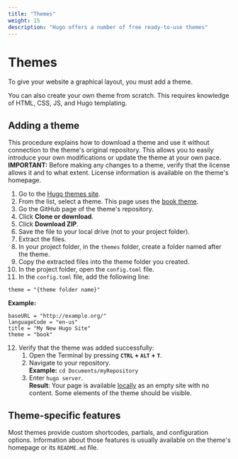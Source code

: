 ```yaml
---
title: "Themes"
weight: 15
description: "Hugo offers a number of free ready-to-use themes"
---
```

# Themes
To give your website a graphical layout, you must add a theme.

You can also create your own theme from scratch. This requires knowledge of HTML, CSS, JS, and Hugo templating.

## Adding a theme
This procedure explains how to download a theme and use it without connection to the theme's original repository. This allows you to easily introduce your own modifications or update the theme at your own pace.  
**IMPORTANT:** Before making any changes to a theme, verify that the license allows it and to what extent. License information is available on the theme's homepage.

1. Go to the [Hugo themes site](https://themes.gohugo.io/).
2. From the list, select a theme.
This page uses the [book theme](https://themes.gohugo.io/hugo-book/).
1. Go the GitHub page of the theme's repository.
2. Click **Clone or download**.
3. Click **Download ZIP**.
4. Save the file to your local drive (not to your project folder).
5. Extract the files.
6. In your project folder, in the `themes` folder, create a folder named after the theme.
7. Copy the extracted files into the theme folder you created.
8. In the project folder, open the `config.toml` file.
9. In the `config.toml` file, add the following line:  
```
theme = "{theme folder name}"
```
**Example:**
```
baseURL = "http://example.org/"
languageCode = "en-us"
title = "My New Hugo Site"
theme = "book"
```
12. Verify that the theme was added successfully:
    1. Open the Terminal by pressing **`CTRL` + `ALT` + `T`**.
    2. Navigate to your repository.  
    **Example:** `cd Documents/myRepository`
    3. Enter `hugo server`.  
    **Result**: Your page is available [locally](http://localhost:1313/) as an empty site with no content. Some elements of the theme should be visible.

## Theme-specific features
Most themes provide custom shortcodes, partials, and configuration options. Information about those features is usually available on the theme's homepage or its `README.md` file.
